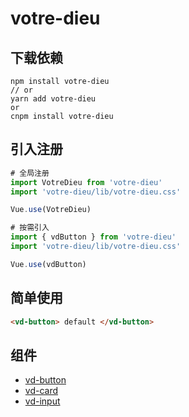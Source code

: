 # votre-dieu

## 下载依赖
```shell
npm install votre-dieu
// or
yarn add votre-dieu
or
cnpm install votre-dieu
```

## 引入注册
```js
# 全局注册
import VotreDieu from 'votre-dieu'
import 'votre-dieu/lib/votre-dieu.css'

Vue.use(VotreDieu)

# 按需引入
import { vdButton } from 'votre-dieu'
import 'votre-dieu/lib/votre-dieu.css'

Vue.use(vdButton)
```
## 简单使用
```html
<vd-button> default </vd-button>
```

## 组件
- [vd-button](./packages/vdButton/README.md)
- [vd-card](./packages/vdCard/README.md)
- [vd-input](./packages/vdInput/README.md)
